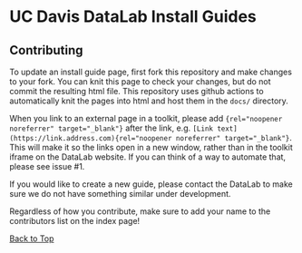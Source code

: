 # UC Davis DataLab Install Guides

## Contributing

To update an install guide page, first fork this repository and make changes to your fork. You can knit this page to check your changes, but do not commit the resulting html file. This repository uses github actions to automatically knit the pages into html and host them in the `docs/` directory. 

When you link to an external page in a toolkit, please add `{rel="noopener noreferrer" target="_blank"}` after the link, e.g. `[Link text](https://link.address.com){rel="noopener noreferrer" target="_blank"}`. This will make it so the links open in a new window, rather than in the toolkit iframe on the DataLab website. If you can think of a way to automate that, please see issue #1.

If you would like to create a new guide, please contact the DataLab to make sure we do not have something similar under development.

Regardless of how you contribute, make sure to add your name to the contributors list on the index page!


[Back to Top](#top)
